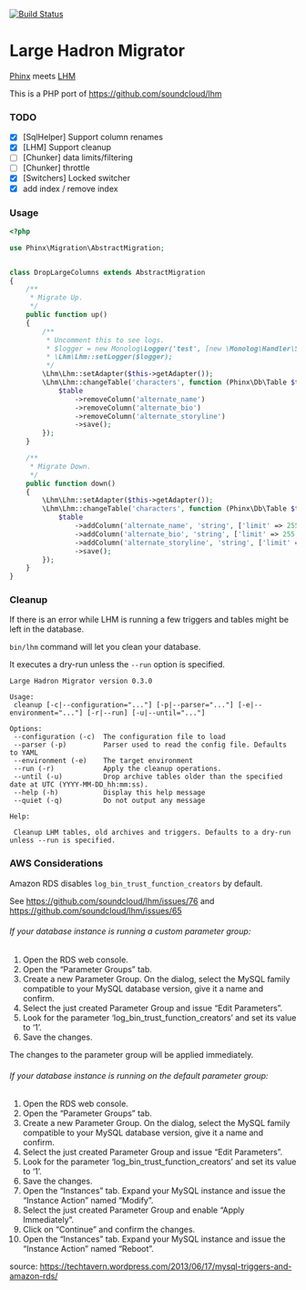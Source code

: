 [![Build Status](https://travis-ci.org/masom/lhm_php.svg)](https://travis-ci.org/masom/lhm_php)

# Large Hadron Migrator
[Phinx](https://github.com/robmorgan/phinx) meets [LHM](https://github.com/soundcloud/lhm)


This is a PHP port of https://github.com/soundcloud/lhm

### TODO
- [x] [SqlHelper] Support column renames
- [x] [LHM] Support cleanup
- [ ] [Chunker] data limits/filtering
- [ ] [Chunker] throttle
- [x] [Switchers] Locked switcher
- [x] add index / remove index

### Usage
```php
<?php

use Phinx\Migration\AbstractMigration;


class DropLargeColumns extends AbstractMigration
{
    /**
     * Migrate Up.
     */
    public function up()
    {
        /**
         * Uncomment this to see logs.
         * $logger = new Monolog\Logger('test', [new \Monolog\Handler\StreamHandler('php://stdout')]);
         * \Lhm\Lhm::setLogger($logger);
         */
        \Lhm\Lhm::setAdapter($this->getAdapter());
        \Lhm\Lhm::changeTable('characters', function (Phinx\Db\Table $table) {
            $table
                ->removeColumn('alternate_name')
                ->removeColumn('alternate_bio')
                ->removeColumn('alternate_storyline')
                ->save();
        });
    }

    /**
     * Migrate Down.
     */
    public function down()
    {
        \Lhm\Lhm::setAdapter($this->getAdapter());
        \Lhm\Lhm::changeTable('characters', function (Phinx\Db\Table $table) {
            $table
                ->addColumn('alternate_name', 'string', ['limit' => 255, 'null' => true, 'default' => null])
                ->addColumn('alternate_bio', 'string', ['limit' => 255, 'null' => true, 'default' => null])
                ->addColumn('alternate_storyline', 'string', ['limit' => 255, 'null' => true, 'default' => null])
                ->save();
        });
    }
}
```

### Cleanup
If there is an error while LHM is running a few triggers and tables might be left in the database.

`bin/lhm` command will let you clean your database.

It executes a dry-run unless the `--run` option is specified.


```
Large Hadron Migrator version 0.3.0

Usage:
 cleanup [-c|--configuration="..."] [-p|--parser="..."] [-e|--environment="..."] [-r|--run] [-u|--until="..."]

Options:
 --configuration (-c)  The configuration file to load
 --parser (-p)         Parser used to read the config file. Defaults to YAML
 --environment (-e)    The target environment
 --run (-r)            Apply the cleanup operations.
 --until (-u)          Drop archive tables older than the specified date at UTC (YYYY-MM-DD_hh:mm:ss).
 --help (-h)           Display this help message
 --quiet (-q)          Do not output any message

Help:

 Cleanup LHM tables, old archives and triggers. Defaults to a dry-run unless --run is specified.
```

### AWS Considerations

Amazon RDS disables `log_bin_trust_function_creators` by default.

See https://github.com/soundcloud/lhm/issues/76 and https://github.com/soundcloud/lhm/issues/65

###### If your database instance is running a custom parameter group:

1. Open the RDS web console.
2. Open the “Parameter Groups” tab.
3. Create a new Parameter Group. On the dialog, select the MySQL family compatible to your MySQL database version, give it a name and confirm.
4. Select the just created Parameter Group and issue “Edit Parameters”.
5. Look for the parameter ‘log_bin_trust_function_creators’ and set its value to ‘1’.
6. Save the changes.

The changes to the parameter group will be applied immediately.

###### If your database instance is running on the default parameter group:


1. Open the RDS web console.
2. Open the “Parameter Groups” tab.
3. Create a new Parameter Group. On the dialog, select the MySQL family compatible to your MySQL database version, give it a name and confirm.
4. Select the just created Parameter Group and issue “Edit Parameters”.
5. Look for the parameter ‘log_bin_trust_function_creators’ and set its value to ‘1’.
6. Save the changes.
7. Open the “Instances” tab. Expand your MySQL instance and issue the “Instance Action” named “Modify”.
8. Select the just created Parameter Group and enable “Apply Immediately”.
9. Click on “Continue” and confirm the changes.
10. Open the “Instances” tab. Expand your MySQL instance and issue the “Instance Action” named “Reboot”.

source: https://techtavern.wordpress.com/2013/06/17/mysql-triggers-and-amazon-rds/
